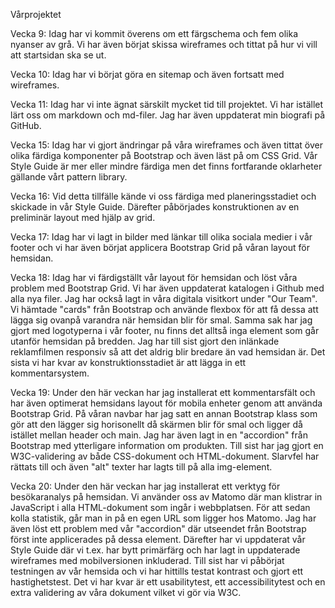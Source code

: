 Vårprojektet

Vecka 9:
Idag har vi kommit överens om ett färgschema och fem olika nyanser av grå. Vi har även börjat skissa wireframes och tittat på hur vi vill att startsidan ska se ut.

Vecka 10:
Idag har vi börjat göra en sitemap och även fortsatt med wireframes.

Vecka 11: 
Idag har vi inte ägnat särskilt mycket tid till projektet. Vi har istället lärt oss om markdown och md-filer. Jag har även uppdaterat min biografi på GitHub.

Vecka 15:
Idag har vi gjort ändringar på våra wireframes och även tittat över olika färdiga komponenter på Bootstrap och även läst på om CSS Grid. Vår Style Guide är mer eller mindre färdiga men det finns fortfarande oklarheter gällande vårt pattern library. 

Vecka 16: 
Vid detta tillfälle kände vi oss färdiga med planeringsstadiet och skickade in vår Style Guide. Därefter påbörjades konstruktionen av en preliminär layout med hjälp av grid.

Vecka 17:
Idag har vi lagt in bilder med länkar till olika sociala medier i vår footer och vi har även börjat applicera Bootstrap Grid på våran layout för hemsidan.

Vecka 18:
Idag har vi färdigställt vår layout för hemsidan och löst våra problem med Bootstrap Grid. Vi har även uppdaterat katalogen i Github
med alla nya filer. Jag har också lagt in våra digitala visitkort under "Our Team". Vi hämtade "cards" från Bootstrap och använde flexbox för att få dessa att lägga sig ovanpå varandra
när hemsidan blir för smal. Samma sak har jag gjort med logotyperna i vår footer, nu finns det alltså inga element som går utanför hemsidan på bredden.
Jag har till sist gjort den inlänkade reklamfilmen responsiv så att det aldrig blir bredare än vad hemsidan är. Det sista vi har kvar av konstruktionsstadiet är att 
lägga in ett kommentarsystem.

Vecka 19: 
Under den här veckan har jag installerat ett kommentarsfält och har även optimerat hemsidans layout för mobila enheter genom att använda Bootstrap Grid. På våran navbar har jag satt en annan Bootstrap
klass som gör att den lägger sig horisonellt då skärmen blir för smal och ligger då istället mellan header och main. Jag har även lagt in en "accordion" från Bootstrap med ytterligare information om produkten. Till sist har
jag gjort en W3C-validering av både CSS-dokument och HTML-dokument. Slarvfel har rättats till och även "alt" texter har lagts till på alla img-element.

Vecka 20: 
Under den här veckan har jag installerat ett verktyg för besökaranalys på hemsidan. Vi använder oss av Matomo där man klistrar in JavaScript i alla HTML-dokument som ingår i webbplatsen. För att sedan kolla statistik, går man in på en
egen URL som ligger hos Matomo. Jag har även löst ett problem med vår "accordion" där utseendet från Bootstrap först inte applicerades på dessa element. Därefter har vi uppdaterat vår Style Guide där vi t.ex. har bytt primärfärg och har lagt
in uppdaterade wireframes med mobilversionen inkluderad. Till sist har vi påbörjat testningen av vår hemsida och vi har hittills testat kontrast och gjort ett hastighetstest. Det vi har kvar är ett usabilitytest, ett accessibilitytest och en extra validering av våra dokument vilket vi gör via W3C. 
